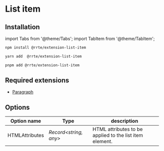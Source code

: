 # List item

## Installation

import Tabs from '@theme/Tabs';
import TabItem from '@theme/TabItem';

<Tabs>
  <TabItem value="npm" label="npm" default>

```bash
npm install @rrte/extension-list-item
```

  </TabItem>
  <TabItem value="yarn" label="yarn">

```bash
yarn add  @rrte/extension-list-item
```

  </TabItem>
  <TabItem value="pnpm" label="pnpm">

```bash
pnpm add @rrte/extension-list-item
```

  </TabItem>
</Tabs>

## Required extensions

- [Paragraph](paragraph)

## Options

| Option name    | Type                   | description                                             |
| -------------- | ---------------------- | ------------------------------------------------------- |
| HTMLAttributes | _Record\<string, any>_ | HTML attributes to be applied to the list item element. |
